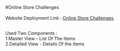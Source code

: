 #Online Store Challenges <br><br>
Website Deployment Link :  [Online Store Challenges](https://online-store-challenge-ajmera-task1.vercel.app/).

<br>
Used Two Components :
<br>
1.Master View - List Of The Items <br>
2.Detailed View - Details Of the Items
